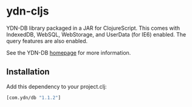 # ydn-cljs

YDN-DB library packaged in a JAR for ClojureScript. This comes with
IndexedDB, WebSQL, WebStorage, and UserData (for IE6) enabled. The query
features are also enabled.

See the YDN-DB [homepage](http://dev.yathit.com/) for more information.

## Installation

Add this dependency to your project.clj:
```clj
[com.ydn/db "1.1.2"]
```
